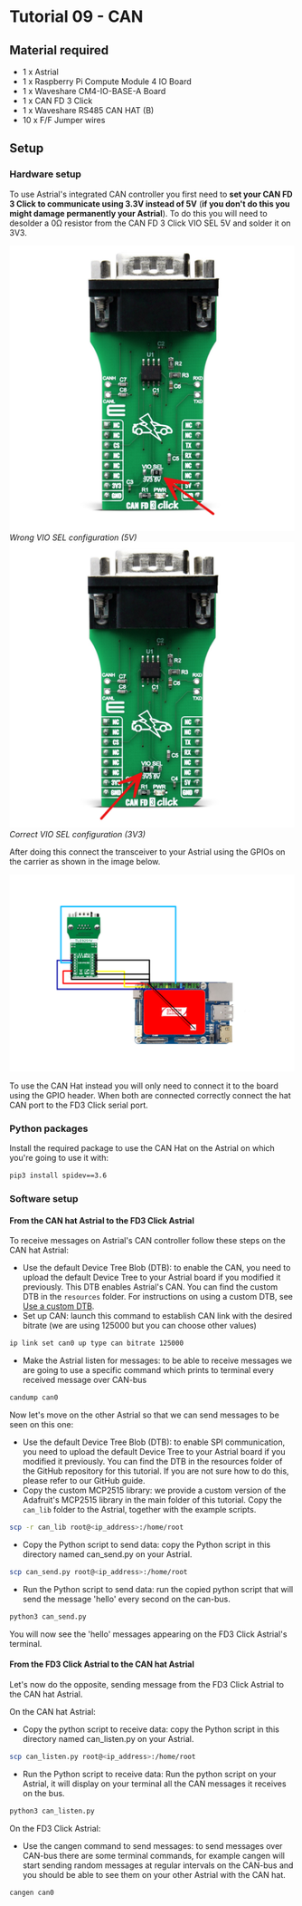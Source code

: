 # Tutorial 09 - CAN
## Material required
* 1 x Astrial
* 1 x Raspberry Pi Compute Module 4 IO Board
* 1 x Waveshare CM4-IO-BASE-A Board
* 1 x CAN FD 3 Click
* 1 x Waveshare RS485 CAN HAT (B)
* 10 x F/F Jumper wires

## Setup
### Hardware setup
To use Astrial's integrated CAN controller you first need to **set your CAN FD 3 Click to communicate using 3.3V instead of 5V** (**if you don't do this you might damage permanently your Astrial**). To do this you will need to desolder a 0Ω resistor from the CAN FD 3 Click VIO SEL 5V and solder it on 3V3.

![VIO SEL set to 5V](images/can_fd3_vio_sel_5V.jpg)
*Wrong VIO SEL configuration (5V)*
![VIO SEL set to 3V3](images/can_fd3_vio_sel_3V3.jpg)
*Correct VIO SEL configuration (3V3)*

After doing this connect the transceiver to your Astrial using the GPIOs on the carrier as shown in the image below.

![CAN FD 3 Click connected to Astrial](images/schematic.png)

To use the CAN Hat instead you will only need to connect it to the board using the GPIO header.
When both are connected correctly connect the hat CAN port to the FD3 Click serial port.

### Python packages
Install the required package to use the CAN Hat on the Astrial on which you're going to use it with:
```sh
pip3 install spidev==3.6
```

### Software setup
#### From the CAN hat Astrial to the FD3 Click Astrial
To receive messages on Astrial's CAN controller follow these steps on the CAN hat Astrial:
* Use the default Device Tree Blob (DTB): to enable the CAN, you need to upload the default Device Tree to your Astrial board if you modified it previously. This DTB enables Astrial's CAN. You can find the custom DTB in the `resources` folder.
For instructions on using a custom DTB, see [Use a custom DTB](./../README.md#use-a-custom-dtb).
* Set up CAN: launch this command to establish CAN link with the desired bitrate (we are using 125000 but you can choose other values)
```sh
ip link set can0 up type can bitrate 125000
```
* Make the Astrial listen for messages: to be able to receive messages we are going to use a specific command which prints to terminal every received message over CAN-bus
```sh
candump can0
```
Now let's move on the other Astrial so that we can send messages to be seen on this one:
* Use the default Device Tree Blob (DTB): to enable SPI communication, you need to upload the default Device Tree to your Astrial board if you modified it previously. You can find the DTB in the resources folder of the GitHub repository for this tutorial. If you are not sure how to do this, please refer to our GitHub guide.
* Copy the custom MCP2515 library: we provide a custom version of the Adafruit's MCP2515 library in the main folder of this tutorial.
Copy the `can_lib` folder to the Astrial, together with the example scripts.
```sh
scp -r can_lib root@<ip_address>:/home/root
```
* Copy the Python script to send data: copy the Python script in this directory named can_send.py on your Astrial.
```sh
scp can_send.py root@<ip_address>:/home/root
```
* Run the Python script to send data: run the copied python script that will send the message 'hello' every second on the can-bus.
```sh
python3 can_send.py
```

You will now see the 'hello' messages appearing on the FD3 Click Astrial's terminal.

#### From the FD3 Click Astrial to the CAN hat Astrial
Let's now do the opposite, sending message from the FD3 Click Astrial to the CAN hat Astrial.

On the CAN hat Astrial:
* Copy the python script to receive data: copy the Python script in this directory named can_listen.py on your Astrial.
```sh
scp can_listen.py root@<ip_address>:/home/root
```
* Run the Python script to receive data: Run the python script on your Astrial, it will display on your terminal all the CAN messages it receives on the bus.
```sh
python3 can_listen.py
```

On the FD3 Click Astrial:
* Use the cangen command to send messages: to send messages over CAN-bus there are some terminal commands, for example cangen will start sending random messages at regular intervals on the CAN-bus and you should be able to see them on your other Astrial with the CAN hat.
```sh 
cangen can0
```

